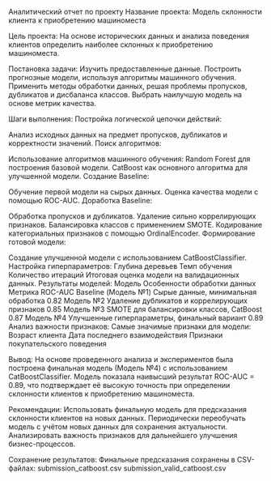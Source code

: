 Аналитический отчет по проекту
Название проекта:
Модель склонности клиента к приобретению машиноместа

Цель проекта:
На основе исторических данных и анализа поведения клиентов определить наиболее склонных к приобретению машиноместа.

Постановка задачи:
Изучить предоставленные данные.
Построить прогнозные модели, используя алгоритмы машинного обучения.
Применить методы обработки данных, решая проблемы пропусков, дубликатов и дисбаланса классов.
Выбрать наилучшую модель на основе метрик качества.


Шаги выполнения:
Постройка логической цепочки действий:

Анализ исходных данных на предмет пропусков, дубликатов и корректности значений.
Поиск алгоритмов:

Использование алгоритмов машинного обучения:
Random Forest для построения базовой модели.
CatBoost как основного алгоритма для улучшенной модели.
Создание Baseline:

Обучение первой модели на сырых данных.
Оценка качества модели с помощью ROC-AUC.
Доработка Baseline:

Обработка пропусков и дубликатов.
Удаление сильно коррелирующих признаков.
Балансировка классов с применением SMOTE.
Кодирование категориальных признаков с помощью OrdinalEncoder.
Формирование готовой модели:

Создание улучшенной модели с использованием CatBoostClassifier.
Настройка гиперпараметров:
Глубина деревьев
Темп обучения
Количество итераций
Итоговая оценка модели на валидационных данных.
Результаты моделей:
Модель	Особенности обработки данных	Метрика ROC-AUC
Baseline (Модель №1)	Сырые данные, минимальная обработка	0.82
Модель №2	Удаление дубликатов и коррелирующих признаков	0.85
Модель №3	SMOTE для балансировки классов, CatBoost	0.87
Модель №4	Улучшенные гиперпараметры, финальный вариант	0.89
Анализ важности признаков:
Самые значимые признаки для модели:
Возраст клиента
Дата последнего взаимодействия
Признаки покупательского поведения

Вывод:
На основе проведенного анализа и экспериментов была построена финальная модель (Модель №4) с использованием CatBoostClassifier. Модель показала наивысший результат ROC-AUC = 0.89, что подтверждает её высокую точность при определении склонности клиентов к приобретению машиноместа.

Рекомендации:
Использовать финальную модель для предсказания склонности клиентов на новых данных.
Периодически переобучать модель с учётом новых данных для сохранения актуальности.
Анализировать важность признаков для дальнейшего улучшения бизнес-процессов.

Сохранение результатов:
Финальные предсказания сохранены в CSV-файлах:
submission_catboost.csv
submission_valid_catboost.csv